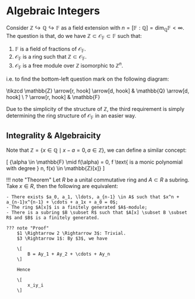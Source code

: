 # Algebraic Integers

Consider $\mathbb{Z} \hookrightarrow \mathbb{Q} \hookrightarrow \mathbb{F}$ as a field extension with $n = [\mathbb{F} : \mathbb{Q}] = \operatorname{dim}_{\mathbb{Q}} \mathbb{F} < \infty$. The question is that, do we have $\mathbb{Z} \subset \mathcal{O}_{\mathbb{F}} \subset \mathbb{F}$ such that:

1. $\mathbb{F}$ is a field of fractions of $\mathcal{O}_{\mathbb{F}}$.  
2. $\mathcal{O}_{\mathbb{F}}$ is a ring such that $\mathbb{Z} \subset \mathcal{O}_{\mathbb{F}}$.  
3. $\mathcal{O}_{\mathbb{F}}$ is a free module over $\mathbb{Z}$ isomorphic to $\mathbb{Z}^n$.

i.e. to ﬁnd the bottom-left question mark on the following diagram: 

\tikzcd
    \mathbb{Z} \arrow[r, hook] \arrow[d, hook] & \mathbb{Q} \arrow[d, hook] \\
    ? \arrow[r, hook] & \mathbb{F}

Due to the simplicity of the structure of $\mathbb{Z}$, the third requirement is simply determining the ring structure of $\mathcal{O}_{\mathbb{F}}$ in an easier way.

## Integrality & Algebraicity

Note that $\mathbb{Z} = \{x \in \mathbb{Q} \mid x - a = 0, a \in \mathbb{Z}\}$, we can define a similar concept:

\[
    \{\alpha \in \mathbb{F} \mid f(\alpha) = 0, f \text{ is a monic polynomial with degree } n, f(x) \in \mathbb{Z}[x]\}
\]

!!! note "Theorem"
    Let $R$ be a unital commutative ring and $A \subset R$ a subring. Take $x \in R$, then the following are equivalent:

    - There exists $a_0, a_1, \ldots, a_{n-1} \in A$ such that $x^n + a_{n-1}x^{n-1} + \cdots + a_1x + a_0 = 0$;  
    - The ring $A[x]$ is a finitely generated $A$-module;  
    - There is a subring $B \subset R$ such that $A[x] \subset B \subset R$ and $B$ is a finitely generated.

    ??? note "Proof"
        $1 \Rightarrow 2 \Rightarrow 3$: Trivial.  
        $3 \Rightarrow 1$: By $3$, we have

        \[
            B = Ay_1 + Ay_2 + \cdots + Ay_n
        \]

        Hence

        \[
            x_iy_i
        \]